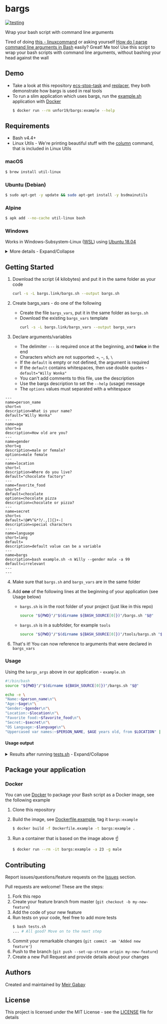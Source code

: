 # bargs

[![testing](https://github.com/unfor19/bargs/workflows/testing/badge.svg)](https://github.com/unfor19/bargs/actions?query=workflow%3Atesting)

Wrap your bash script with command line arguments

Tired of doing [this - linuxcommand](http://linuxcommand.org/lc3_wss0120.php) or asking yourself [How do I parse command line arguments in Bash](https://stackoverflow.com/questions/192249/how-do-i-parse-command-line-arguments-in-bash) easily? Great! Me too! Use this script to wrap your bash scripts with command line arguments, without bashing your head against the wall

## Demo

- Take a look at this repository [ecs-stop-task](https://github.com/unfor19/ecs-stop-task) and [replacer](https://github.com/unfor19/replacer), they both demonstrate how bargs is used in real tools
- To run a slim application which uses bargs, run the [example.sh](./example.sh) application with [Docker](https://docs.docker.com/engine/install/)
  ```bash
  $ docker run --rm unfor19/bargs:example --help
  ```

## Requirements

- Bash v4.4+
- Linux Utils - We're printing beautiful stuff with the [column](https://linux.die.net/man/1/column) command, that is included in Linux Utils

### macOS

```bash
$ brew install util-linux
```

### Ubuntu (Debian)

```bash
$ sudo apt-get -y update && sudo apt-get install -y bsdmainutils
```

### Alpine

```bash
$ apk add --no-cache util-linux bash
```

### Windows

Works in Windows-Subsystem-Linux ([WSL](https://docs.microsoft.com/en-us/windows/wsl/install-win10)) using [Ubuntu 18.04](https://www.microsoft.com/en-il/p/ubuntu-1804-lts/9n9tngvndl3q?rtc=1&activetab=pivot:overviewtab)

<details><summary>More details - Expand/Collapse</summary>

Make sure you use [dos2unix](https://linux.die.net/man/1/dos2unix) on all files, see another example [here](https://github.com/unfor19/bargs/blob/master/.github/workflows/testing.yml)

```powershell
PS> choco install dos2unix
...
PS> dos2unix bargs.sh bargs_vars example.sh tests.sh
...
PS> wsl -u root -d Ubuntu-18.04 -- source example.sh
```

</details>

## Getting Started

1. Download the script (4 kilobytes) and put it in the same folder as your code

   ```bash
   curl -s -L bargs.link/bargs.sh --output bargs.sh
   ```

1. Create bargs_vars - do one of the following
   - Create the file `bargs_vars`, put it in the same folder as `bargs.sh`
   - Download the existing `bargs_vars` template
     ```bash
     curl -s -L bargs.link/bargs_vars --output bargs_vars
     ```
1. Declare arguments/variables

   - The delimiter `---` is required once at the beginning, and **twice** in the end
   - Characters which are not supported: `=`, `~`, `$`, `\`
   - If the `default` is empty or not defined, the argument is required
   - If the `default` contains whitespaces, then use double quotes - `default="Willy Wonka"`
   - You can't add comments to this file, use the description
   - Use the bargs description to set the `--help` (usage) message
   - The `options` values must separated with a whitespace

<!-- replacer_start_bargsvars -->

```
---
name=person_name
short=n
description=What is your name?
default="Willy Wonka"
---
name=age
short=a
description=How old are you?
---
name=gender
short=g
description=male or female?
options=male female
---
name=location
short=l
description=Where do you live?
default="chocolate factory"
---
name=favorite_food
short=f
default=chocolate
options=chocolate pizza
description=chocolate or pizza?
---
name=secret
short=s
default=!@#%^&*?/.,[]{}+-|
description=special characters
---
name=language
short=lang
default=
description=default value can be a variable
---
name=bargs
description=bash example.sh -n Willy --gender male -a 99
default=irrelevant
---
---
```

<!-- replacer_end_bargsvars -->

4. Make sure that `bargs.sh` and `bargs_vars` are in the same folder

1. Add **one** of the following lines at the beginning of your application (see Usage below)

   - `bargs.sh` is in the root folder of your project (just like in this repo)
     ```bash
     source "${PWD}"/"$(dirname ${BASH_SOURCE[0]})"/bargs.sh "$@"
     ```
   - `bargs.sh` is in a subfolder, for example `tools`
     ```bash
     source "${PWD}"/"$(dirname ${BASH_SOURCE[0]})"/tools/bargs.sh "$@"
     ```

1. That's it! You can now reference to arguments that were declared in `bargs_vars`

### Usage

Using the `bargs_args` above in our application - `example.sh`

```bash
#!/bin/bash
source "${PWD}"/"$(dirname ${BASH_SOURCE[0]})"/bargs.sh "$@"

echo -e \
"Name:~$person_name\n"\
"Age:~$age\n"\
"Gender:~$gender\n"\
"Location:~$location\n"\
"Favorite food:~$favorite_food\n"\
"Secret:~$secret\n"\
"OS Language:~$language\n"\
"Uppercased var names:~$PERSON_NAME, $AGE years old, from $LOCATION" | column -t -s "~"
```

#### Usage output

<details><summary>
Results after running <a href="https://github.com/unfor19/bargs/blob/master/tests.sh">tests.sh</a> - Expand/Collapse

</summary>

<!-- replacer_start_usage -->

```
-------------------------------------------------------
[LOG] Help Menu - Should pass
[LOG] Executing: source example.sh -h
[LOG] Output: 


Usage: bash example.sh -n Willy --gender male -a 99

	--person_name    |  -n     [Willy Wonka]         What is your name?
	--age            |  -a     [Required]            How old are you?
	--gender         |  -g     [Required]            male or female?
	--location       |  -l     [chocolate factory]   Where do you live?
	--favorite_food  |  -f     [chocolate]           chocolate or pizza?
	--secret         |  -s     [!@#%^&*?/.,[]{}+-|]  special characters
	--language       |  -lang  [C.UTF-8]             default value can be a variable

[LOG] Test passed as expected
-------------------------------------------------------
[LOG] Default Values - Should pass
[LOG] Executing: source example.sh -a 99 --gender male
[LOG] Output: 

Name:                  Willy Wonka
Age:                   99
Gender:                male
Location:              chocolate factory
Favorite food:         chocolate
Secret:                !@#%^&*?/.,[]{}+-|
OS Language:           C.UTF-8
Uppercased var names:  Willy Wonka, 99 years old, from chocolate factory

[LOG] Test passed as expected
-------------------------------------------------------
[LOG] New Values - Should pass
[LOG] Executing: source example.sh -a 23 --gender male -l neverland -n meir
[LOG] Output: 

Name:                  meir
Age:                   23
Gender:                male
Location:              neverland
Favorite food:         chocolate
Secret:                !@#%^&*?/.,[]{}+-|
OS Language:           C.UTF-8
Uppercased var names:  meir, 23 years old, from neverland

[LOG] Test passed as expected
-------------------------------------------------------
[LOG] Valid Options - Should pass
[LOG] Executing: source example.sh -a 23 --gender male -l neverland -n meir -f pizza
[LOG] Output: 

Name:                  meir
Age:                   23
Gender:                male
Location:              neverland
Favorite food:         pizza
Secret:                !@#%^&*?/.,[]{}+-|
OS Language:           C.UTF-8
Uppercased var names:  meir, 23 years old, from neverland

[LOG] Test passed as expected
-------------------------------------------------------
[LOG] Special Characters - Should pass
[LOG] Executing: source example.sh -a 99 --gender male -s MxTZf+6KHaAQltJWipe1oVRy
[LOG] Output: 

Name:                  Willy Wonka
Age:                   99
Gender:                male
Location:              chocolate factory
Favorite food:         chocolate
Secret:                MxTZf+6KHaAQltJWipe1oVRy
OS Language:           C.UTF-8
Uppercased var names:  Willy Wonka, 99 years old, from chocolate factory

[LOG] Test passed as expected
-------------------------------------------------------
[LOG] Empty Argument - Should fail
[LOG] Executing: source example.sh -a 99 --gender
[LOG] Output: 

[ERROR] Empty argument: gender

Usage: bash example.sh -n Willy --gender male -a 99

	--person_name    |  -n     [Willy Wonka]         What is your name?
	--age            |  -a     [Required]            How old are you?
	--gender         |  -g     [Required]            male or female?
	--location       |  -l     [chocolate factory]   Where do you live?
	--favorite_food  |  -f     [chocolate]           chocolate or pizza?
	--secret         |  -s     [!@#%^&*?/.,[]{}+-|]  special characters
	--language       |  -lang  [C.UTF-8]             default value can be a variable

[LOG] Test failed as expected
-------------------------------------------------------
[LOG] Unknown Argument - Should fail
[LOG] Executing: source example.sh -a 99 -u meir
[LOG] Output: 

[ERROR] Unknown argument: -u

Usage: bash example.sh -n Willy --gender male -a 99

	--person_name    |  -n     [Willy Wonka]         What is your name?
	--age            |  -a     [Required]            How old are you?
	--gender         |  -g     [Required]            male or female?
	--location       |  -l     [chocolate factory]   Where do you live?
	--favorite_food  |  -f     [chocolate]           chocolate or pizza?
	--secret         |  -s     [!@#%^&*?/.,[]{}+-|]  special characters
	--language       |  -lang  [C.UTF-8]             default value can be a variable

[LOG] Test failed as expected
-------------------------------------------------------
[LOG] Invalid Options - Should fail
[LOG] Executing: source example.sh -a 23 --gender male -l neverland -n meir -f notgood
[LOG] Output: 

[ERROR] Invalid value for argument: favorite_food

Usage: bash example.sh -n Willy --gender male -a 99

	--person_name    |  -n     [Willy Wonka]         What is your name?
	--age            |  -a     [Required]            How old are you?
	--gender         |  -g     [Required]            male or female?
	--location       |  -l     [chocolate factory]   Where do you live?
	--favorite_food  |  -f     [chocolate]           chocolate or pizza?
	--secret         |  -s     [!@#%^&*?/.,[]{}+-|]  special characters
	--language       |  -lang  [C.UTF-8]             default value can be a variable

[LOG] Test failed as expected
-------------------------------------------------------
[LOG] Missing bargs_vars - Should fail
[LOG] Executing: source example.sh -h
[LOG] Output: 

[ERROR] Make sure bargs_vars is in the same folder as bargs.sh

[LOG] Test failed as expected
```

<!-- replacer_end_usage -->

</details>

## Package your application

### Docker

You can use [Docker](https://www.docker.com/why-docker) to package your Bash script as a Docker image, see the following example

1. Clone this repository

1. Build the image, see [Dockerfile.example](./Dockerfile.example), tag it `bargs:example`

   ```bash
   $ docker build -f Dockerfile.example -t bargs:example .
   ```

1. Run a container that is based on the image above :point_up:
   ```bash
   $ docker run --rm -it bargs:example -a 23 -g male
   ```

## Contributing

Report issues/questions/feature requests on the [Issues](https://github.com/unfor19/bargs/issues) section.

Pull requests are welcome! These are the steps:

1. Fork this repo
1. Create your feature branch from master (`git checkout -b my-new-feature`)
1. Add the code of your new feature
1. Run tests on your code, feel free to add more tests
   ```bash
   $ bash tests.sh
   ... # All good? Move on to the next step
   ```
1. Commit your remarkable changes (`git commit -am 'Added new feature'`)
1. Push to the branch (`git push --set-up-stream origin my-new-feature`)
1. Create a new Pull Request and provide details about your changes

## Authors

Created and maintained by [Meir Gabay](https://github.com/unfor19)

## License

This project is licensed under the MIT License - see the [LICENSE](https://github.com/unfor19/bargs/blob/master/LICENSE) file for details
